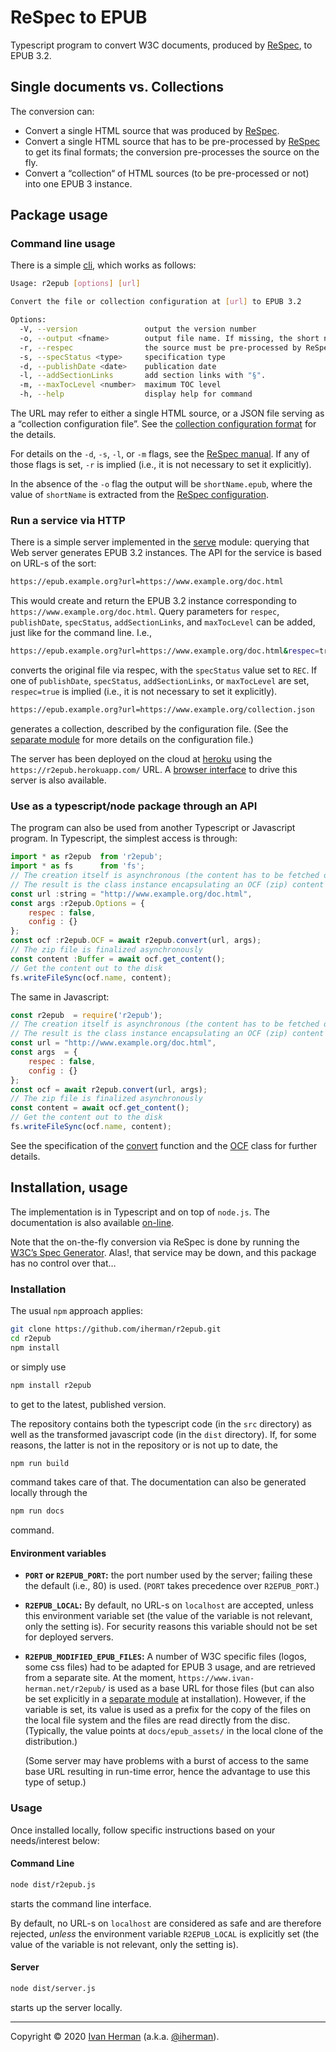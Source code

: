 # ReSpec to EPUB

Typescript program to convert W3C documents, produced by [ReSpec](https://github.com/w3c/respec), to EPUB 3.2.

## Single documents vs. Collections

The conversion can:

* Convert a single HTML source that was produced by [ReSpec](https://github.com/w3c/respec).
* Convert a single HTML source that has to be pre-processed by [ReSpec](https://github.com/w3c/respec) to get its final formats; the conversion pre-processes the source on the fly.
* Convert a “collection“ of HTML sources (to be pre-processed or not) into one EPUB 3 instance.

## Package usage

### Command line usage

There is a simple [cli](https://iherman.github.io/r2epub/typedoc/modules/_cli_.html#cli), which works as follows:

```sh
Usage: r2epub [options] [url]

Convert the file or collection configuration at [url] to EPUB 3.2

Options:
  -V, --version               output the version number
  -o, --output <fname>        output file name. If missing, the short name of the document is used
  -r, --respec                the source must be pre-processed by ReSpec (default: false)
  -s, --specStatus <type>     specification type
  -d, --publishDate <date>    publication date
  -l, --addSectionLinks       add section links with "§".
  -m, --maxTocLevel <number>  maximum TOC level
  -h, --help                  display help for command
  ```

The URL may refer to either a single HTML source, or a JSON file serving as a “collection configuration file”. See the [collection configuration format](https://iherman.github.io/r2epub/typedoc/modules/_clib_args_.html) for the details.

For details on the `-d`, `-s`, `-l`, or `-m` flags, see the [ReSpec manual](https://www.w3.org/respec/). If any of those flags is set, `-r` is implied (i.e., it is not necessary to set it explicitly).

In the absence of the `-o` flag the output will be `shortName.epub`, where the value of `shortName` is extracted from the [ReSpec configuration](https://github.com/w3c/respec/wiki/shortName).

### Run a service via HTTP

There is a simple server implemented in the [serve](https://iherman.github.io/r2epub/typedoc/modules/_server_.html) module: querying that Web server generates EPUB 3.2 instances. The API for the service is based on URL-s of the sort:

```sh
https://epub.example.org?url=https://www.example.org/doc.html
```

This would create and return the EPUB 3.2 instance corresponding to `https://www.example.org/doc.html`. Query parameters for `respec`, `publishDate`, `specStatus`, `addSectionLinks`, and `maxTocLevel` can be added, just like for the command line. I.e.,

``` sh
https://epub.example.org?url=https://www.example.org/doc.html&respec=true&specStatus=REC
```

converts the original file via respec, with the `specStatus` value set to `REC`. If one of `publishDate`, `specStatus`, `addSectionLinks`, or `maxTocLevel` are set, `respec=true` is implied (i.e., it is not necessary to set it explicitly).

```sh
https://epub.example.org?url=https://www.example.org/collection.json
```

generates a collection, described by the configuration file. (See the [separate module](https://iherman.github.io/r2epub/typedoc/modules/_clib_args_.html) for more details on the configuration file.)

The server has been deployed on the cloud at [heroku](https://r2epub.herokuapp.com/) using the `https://r2epub.herokuapp.com/` URL. A [browser interface](https://iherman.github.io/r2epub/convert.html) to drive this server is also available.

### Use as a typescript/node package through an API

The program can also be used from another Typescript or Javascript program. In Typescript, the simplest access is through:

``` js
import * as r2epub  from 'r2epub';
import * as fs      from 'fs';
// The creation itself is asynchronous (the content has to be fetched over the wire).
// The result is the class instance encapsulating an OCF (zip) content
const url :string = "http://www.example.org/doc.html",
const args :r2epub.Options = {
    respec : false,
    config : {}
};
const ocf :r2epub.OCF = await r2epub.convert(url, args);
// The zip file is finalized asynchronously
const content :Buffer = await ocf.get_content();
// Get the content out to the disk
fs.writeFileSync(ocf.name, content);
```

The same in Javascript:

``` js
const r2epub  = require('r2epub');
// The creation itself is asynchronous (the content has to be fetched over the wire).
// The result is the class instance encapsulating an OCF (zip) content
const url = "http://www.example.org/doc.html",
const args  = {
    respec : false,
    config : {}
};
const ocf = await r2epub.convert(url, args);
// The zip file is finalized asynchronously
const content = await ocf.get_content();
// Get the content out to the disk
fs.writeFileSync(ocf.name, content);
```

See the specification of the [convert](https://iherman.github.io/r2epub/typedoc/modules/_index_.html#convert) function and the [OCF](https://iherman.github.io/r2epub/typedoc/classes/_lib_ocf_.ocf.html) class for further details.

## Installation, usage

The implementation is in Typescript and on top of `node.js`.  The documentation is also available [on-line](https://iherman.github.io/r2epub/typedoc/).

Note that the on-the-fly conversion via ReSpec is done by running the <a href="https://github.com/w3c/spec-generator">W3C’s Spec Generator</a>. Alas!, that service may be down, and this package has no control over that…

### Installation

The usual `npm` approach applies:

``` sh
git clone https://github.com/iherman/r2epub.git
cd r2epub
npm install
```

or simply use

``` sh
npm install r2epub
```

to get to the latest, published version.

The repository contains both the typescript code (in the `src` directory) as well as the transformed javascript code (in the `dist` directory). If, for some reasons, the latter is not in the repository or is not up to date, the

``` sh
npm run build
```

command takes care of that. The documentation can also be generated locally through the

``` sh
npm run docs
```

command.

#### Environment variables

* **`PORT` or `R2EPUB_PORT`:** the port number used by the server; failing these the default (i.e., 80) is used. (`PORT` takes precedence over `R2EPUB_PORT`.)
* **`R2EPUB_LOCAL`:** By default, no URL-s on `localhost` are accepted, unless this environment variable set (the value of the variable is not relevant, only the setting is). For security reasons this variable should not be set for deployed servers.
* **`R2EPUB_MODIFIED_EPUB_FILES`:** A number of W3C specific files (logos, some css files) had to be adapted for EPUB 3 usage, and are retrieved from a separate site. At the moment, `https://www.ivan-herman.net/r2epub/` is used as a base URL for those files (but can also be set explicitly in a [separate module](https://iherman.github.io/r2epub/typedoc/modules/_lib_constants_.html) at installation). However, if the variable is set, its value is used as a prefix for the copy of the files on the local file system and the files are read directly from the disc. (Typically, the value points at `docs/epub_assets/` in the local clone of the distribution.)

    (Some server may have problems with a burst of access to the same base URL resulting in run-time error, hence the advantage to use this type of setup.)


### Usage

Once installed locally, follow specific instructions based on your needs/interest below:

#### Command Line

``` sh
node dist/r2epub.js
```

starts the command line interface.

By default, no URL-s on `localhost` are considered as safe and are therefore rejected, _unless_ the environment variable `R2EPUB_LOCAL` is explicitly set (the value of the variable is not relevant, only the setting is).

#### Server

``` sh
node dist/server.js
```

starts up the server locally.

---

Copyright © 2020 [Ivan Herman](https://www.ivan-herman.net) (a.k.a. [@iherman](https://github.com/iherman)).
